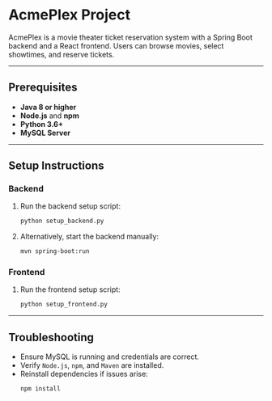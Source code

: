 # AcmePlex Project

AcmePlex is a movie theater ticket reservation system with a Spring Boot backend and a React frontend. Users can browse movies, select showtimes, and reserve tickets.

---

## Prerequisites

- **Java 8 or higher**
- **Node.js** and **npm**
- **Python 3.6+**
- **MySQL Server**

---

## Setup Instructions

### Backend
1. Run the backend setup script:
   ```bash
   python setup_backend.py
   ```
2. Alternatively, start the backend manually:
   ```bash
   mvn spring-boot:run
   ```

### Frontend
1. Run the frontend setup script:
   ```bash
   python setup_frontend.py
   ```


---

## Troubleshooting

- Ensure MySQL is running and credentials are correct.
- Verify `Node.js`, `npm`, and `Maven` are installed.
- Reinstall dependencies if issues arise:
  ```bash
  npm install
  ```



